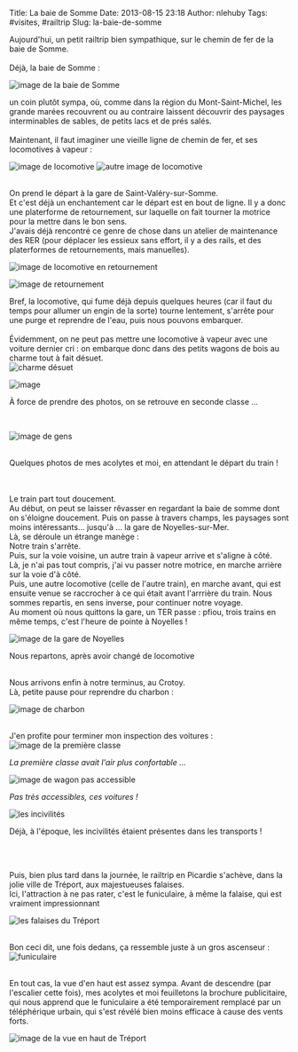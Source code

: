 Title: La baie de Somme
Date: 2013-08-15 23:18
Author: nlehuby
Tags: #visites, #railtrip
Slug: la-baie-de-somme


Aujourd'hui, un petit railtrip bien sympathique, sur le chemin de fer de
la baie de Somme.  
   
Déjà, la baie de Somme :  


![image de la baie de Somme]({attach}img/201403_baie_somme/baie.jpg)


un coin plutôt sympa, où, comme dans la région du Mont-Saint-Michel, les
grande marées recouvrent ou au contraire laissent découvrir des paysages
interminables de sables, de petits lacs et de prés salés.  
   
Maintenant, il faut imaginer une vieille ligne de chemin de fer, et ses
locomotives à vapeur :  

![image de locomotive]({attach}img/201403_baie_somme/autre_motrice.jpg)
![autre image de locomotive]({attach}img/201403_baie_somme/motrice.jpg)

   
On prend le départ à la gare de Saint-Valéry-sur-Somme.  
Et c'est déjà un enchantement car le départ est en bout de ligne. Il y a
donc une platerforme de retournement, sur laquelle on fait tourner la
motrice pour la mettre dans le bon sens.  
J'avais déjà rencontré ce genre de chose dans un atelier de maintenance
des RER (pour déplacer les essieux sans effort, il y a des rails, et des
platerformes de retournements, mais manuelles).
</p>
</p>

![image de locomotive en retournement]({attach}img/201403_baie_somme/retouenemne.jpg)

</p>


![image de retournement]({attach}img/201403_baie_somme/retournement.jpg)


Bref, la locomotive, qui fume déjà depuis quelques heures (car il faut
du temps pour allumer un engin de la sorte) tourne lentement, s'arrête
pour une purge et reprendre de l'eau, puis nous pouvons embarquer.  
   
Évidemment, on ne peut pas mettre une locomotive à vapeur avec une
voiture dernier cri : on embarque donc dans des petits wagons de bois au
charme tout à fait désuet.  
![charme désuet]({attach}img/201403_baie_somme/desuet.jpg)


</p>
</p>

![image]({attach}img/201403_baie_somme/bois.jpg)



</p>
</p>

À force de prendre des photos, on se retrouve en seconde classe ...

</p>

 

</p>

![image de gens]({attach}img/201403_baie_somme/gens.jpg)

   
Quelques photos de mes acolytes et moi, en attendant le départ du train
!  
   
 


Le train part tout doucement.  
Au début, on peut se laisser rêvasser en regardant la baie de somme dont
on s'éloigne doucement. Puis on passe à travers champs, les paysages
sont moins intéressants... jusqu'à ... la gare de Noyelles-sur-Mer.  
Là, se déroule un étrange manège :  
Notre train s'arrête.  
Puis, sur la voie voisine, un autre train à vapeur arrive et s'aligne à
côté.  
Là, je n'ai pas tout compris, j'ai vu passer notre motrice, en marche
arrière sur la voie d'à côté.  
Puis, une autre locomotive (celle de l'autre train), en marche avant,
qui est ensuite venue se raccrocher à ce qui était avant l'arrrière du
train. Nous sommes repartis, en sens inverse, pour continuer notre
voyage.  
Au moment où nous quittons la gare, un TER passe : pfiou, trois trains
en même temps, c'est l'heure de pointe à Noyelles !  


![image de la gare de Noyelles]({attach}img/201403_baie_somme/noyelles.jpg)



Nous repartons, après avoir changé de locomotive  
 
</p>
</p>

Nous arrivons enfin à notre terminus, au Crotoy.  
Là, petite pause pour reprendre du charbon :  

![image de charbon]({attach}img/201403_baie_somme/charbon.jpg)



   
J'en profite pour terminer mon inspection des voitures :  
![image de la première classe]({attach}img/201403_baie_somme/classe.jpg)

<p>
<address>
La première classe avait l'air plus confortable ...
</address>
</p>

![image de wagon pas accessible]({attach}img/201403_baie_somme/voitures.jpg)

</p>

<p>
<address>
Pas très accessibles, ces voitures !
</address>
</p>


![les incivilités]({attach}img/201403_baie_somme/incivil.jpg)


Déjà, à l'époque, les incivilités étaient présentes dans les transports
!  
 


 

</p>

Puis, bien plus tard dans la journée, le railtrip en Picardie s'achève,
dans la jolie ville de Tréport, aux majestueuses falaises.  
Ici, l'attraction à ne pas rater, c'est le funiculaire, à même la
falaise, qui est vraiment impressionnant  

![les falaises du Tréport]({attach}img/201403_baie_somme/falaise.jpg)

   
Bon ceci dit, une fois dedans, ça ressemble juste à un gros ascenseur :
![funiculaire]({attach}img/201403_baie_somme/ascenseur.jpg)   

   
En tout cas, la vue d'en haut est assez sympa. Avant de descendre (par
l'escalier cette fois), mes acolytes et moi feuilletons la brochure
publicitaire, qui nous apprend que le funiculaire a été temporairement
remplacé par un téléphérique urbain, qui s'est révélé bien moins
efficace à cause des vents forts.  

![image de la vue en haut de Tréport]({attach}img/201403_baie_somme/vue.jpg)
